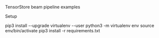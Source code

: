 TensorStore beam pipeline examples

Setup

pip3 install --upgrade virtualenv --user
python3 -m virtualenv env
source env/bin/activate
pip3 install -r requirements.txt
